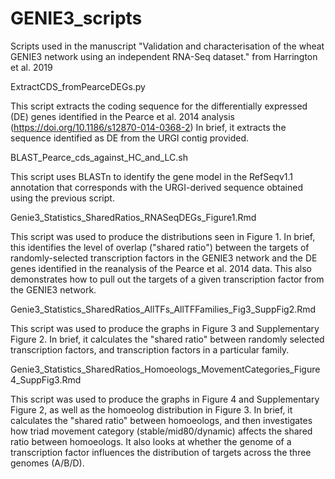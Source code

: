 # GENIE3_scripts
Scripts used in the manuscript "Validation and characterisation of the wheat GENIE3 network using an independent RNA-Seq dataset." from Harrington et al. 2019


ExtractCDS_fromPearceDEGs.py

  This script extracts the coding sequence for the differentially expressed (DE) genes identified in the Pearce et al. 2014 analysis (https://doi.org/10.1186/s12870-014-0368-2)
  In brief, it extracts the sequence identified as DE from the URGI contig provided.
  
BLAST_Pearce_cds_against_HC_and_LC.sh

  This script uses BLASTn to identify the gene model in the RefSeqv1.1 annotation that corresponds with the URGI-derived sequence obtained using the previous script.

Genie3_Statistics_SharedRatios_RNASeqDEGs_Figure1.Rmd

  This script was used to produce the distributions seen in Figure 1.
  In brief, this identifies the level of overlap ("shared ratio") between the targets of randomly-selected transcription factors in the GENIE3 network and the DE genes identified in the reanalysis of the Pearce et al. 2014 data.
  This also demonstrates how to pull out the targets of a given transcription factor from the GENIE3 network.
  
Genie3_Statistics_SharedRatios_AllTFs_AllTFFamilies_Fig3_SuppFig2.Rmd

  This script was used to produce the graphs in Figure 3 and Supplementary Figure 2.
  In brief, it calculates the "shared ratio" between randomly selected transcription factors, and transcription factors in a particular family.
  
Genie3_Statistics_SharedRatios_Homoeologs_MovementCategories_Figure4_SuppFig3.Rmd

  This script was used to produce the graphs in Figure 4 and Supplementary Figure 2, as well as the homoeolog distribution in Figure 3.
  In brief, it calculates the "shared ratio" between homoeologs, and then investigates how triad movement category (stable/mid80/dynamic) affects the shared ratio between homoeologs.
  It also looks at whether the genome of a transcription factor influences the distribution of targets across the three genomes (A/B/D).
  
